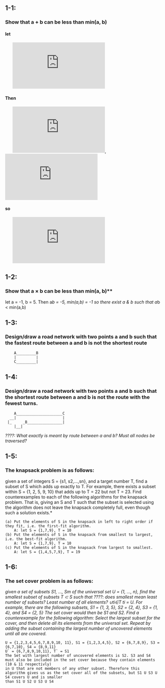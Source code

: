 ## 1-1: 
### Show that a + b can be less than min(a, b) 

#### let
&nbsp;&nbsp;&nbsp;&nbsp;&nbsp;&nbsp;![formula](http://latex.codecogs.com/gif.latex?%24%24%5Cdisplaystyle%5C%20a%20%3D%20-1%2C%20b%20%3D%20-1%24%24 "$$\\displaystyle\\ a = -1, b = -1$$")
#### Then
&nbsp;&nbsp;&nbsp;&nbsp;&nbsp;&nbsp;![formula](http://latex.codecogs.com/gif.latex?%24%24%5Cdisplaystyle%5C%20a%20%2B%20b%20%3D%20-2%24%24 "$$\\displaystyle\\ a + b = -2$$"), 
&nbsp;&nbsp;&nbsp;&nbsp;&nbsp;&nbsp;![formula](http://latex.codecogs.com/gif.latex?%24%24%5Cdisplaystyle%5Cmin%28a%2Cb%29%20%3D%20-1%24%24%20 "$$\\displaystyle\\min(a,b) = -1$$ ")
#### so
&nbsp;&nbsp;&nbsp;&nbsp;&nbsp;&nbsp;![formula](http://latex.codecogs.com/gif.latex?%24%24%5Cdisplaystyle%5C%20%5Cexists%20a%2C%20b%20%5Cin%20Z%20%3A%20a%2Bb%20%3C%20min%28a%2Cb%29%24%24 "$$\\displaystyle\\ \\exists  a, b \\in Z : a+b < min(a,b)$$")



## 1-2: 
### Show that a × b can be less than min(a, b)** 

let a = -1, b = 5. Then a*b = -5, min(a,b) = -1 so there exist a & b such that a*b < min(a,b)



## 1-3: 
### Design/draw a road network with two points a and b such that the fastest route between a and b is not the shortest route
		
		A_________B
	    |		  |
	    C_________|

## 1-4:
### Design/draw a road network with two points a and b such that the shortest route between a and b is not the route with the fewest turns.

		A_____________________C
	  __|                     |
	 |_     _B________________|
	 	|__|

*????: What exactly is meant by route between a and b? Must all nodes be traversed?*


## 1-5: 
### The knapsack problem is as follows: 
given a set of integers S = {s1, s2,...,sn},
and a target number T, find a subset of S which adds up exactly to T. For example,
there exists a subset within S = {1, 2, 5, 9, 10} that adds up to T = 22 but not
T = 23.
Find counterexamples to each of the following algorithms for the knapsack problem.
That is, giving an S and T such that the subset is selected using the algorithm does
not leave the knapsack completely full, even though such a solution exists.*

	(a) Put the elements of S in the knapsack in left to right order if they fit, i.e. the first-fit algorithm.
		A: let S = {1,7,9}, T = 10
	(b) Put the elements of S in the knapsack from smallest to largest, i.e. the best-fit algorithm.
		A: let S = {1,7,9}, T = 10
	(c) Put the elements of S in the knapsack from largest to smallest.	
		A: let S = {1,4,5,7,9}, T = 19

## 1-6:
### The set cover problem is as follows: 
*given a set of subsets S1, ..., Sm of the
universal set U = {1, ..., n}, find the smallest subset of subsets T ⊂ S such that   ????: does smallest mean least number of subsets? Least number of all elements?
∪ti∈T ti = U. For example, there are the following subsets, S1 = {1, 3, 5}, S2 =
{2, 4}, S3 = {1, 4}, and S4 = {2, 5} The set cover would then be S1 and S2.
Find a counterexample for the following algorithm: Select the largest subset for the
cover, and then delete all its elements from the universal set. Repeat by adding the
subset containing the largest number of uncovered elements until all are covered.*

	U = {1,2,3,4,5,6,7,8,9,10, 11}, S1 = {1,2,3,4,5}, S2 = {6,7,8,9}, S3 = {6,7,10}, S4 = {8,9,11}
	U` = {6,7,8,9,10,11}, T` = S1
	The Set with largest number of uncovered elements is S2. S3 and S4 must also be included in the set cover because they contain elements (10 & 11 respectivly)
	in U that are not members of any other subset. Therefore this algorithm gives us as the set cover all of the subsets, but S1 U S3 U S4 covers U and is smaller
	than S1 U S2 U S3 U S4

